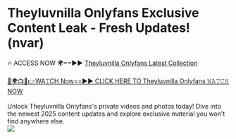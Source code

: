 # Theyluvnilla Onlyfans Exclusive Content Leak - Fresh Updates! (nvar)

🔥 ACCESS NOW 🌍==►► <a href="https://tinyurl.com/kvy9nzfs" rel="nofollow">Theyluvnilla Onlyfans Latest Collection</a>
<br><br>
[🔴🌍📺📱👉WA𝚃CH Now==►► CLICK HERE TO Theyluvnilla Onlyfans 𝚆𝙰𝚃𝙲𝙷 NOW](https://tinyurl.com/kvy9nzfs)
<br><br>
Unlock Theyluvnilla Onlyfans's private videos and photos today! Dive into the newest 2025 content updates and explore exclusive material you won’t find anywhere else.
<br>
<a href="https://tinyurl.com/kvy9nzfs" rel="nofollow" data-target="animated-image.originalLink"><img src="https://camo.githubusercontent.com/8a4f000d20f83aca3bf7ec5f350d767afa0574a8a352519fd8cfa583a6f93a33/68747470733a2f2f692e696d6775722e636f6d2f644a486b345a712e676966" data-canonical-src="https://i.imgur.com/dJHk4Zq.gif" style="max-width: 100%; display: inline-block;" data-target="animated-image.originalImage"></a>
<br>
